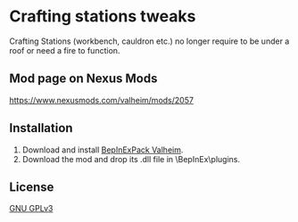# Crafting stations tweaks

Crafting Stations (workbench, cauldron etc.) no longer require to be under a roof or need a fire to function.

## Mod page on Nexus Mods

https://www.nexusmods.com/valheim/mods/2057

## Installation

1. Download and install [BepInExPack Valheim](https://valheim.thunderstore.io/package/denikson/BepInExPack_Valheim/).
2. Download the mod and drop its .dll file in \BepInEx\plugins.

## License

[GNU GPLv3](https://choosealicense.com/licenses/gpl-3.0/)
